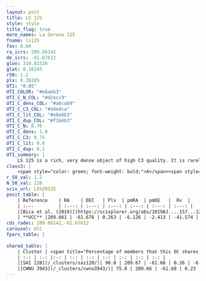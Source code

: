 ```yaml
---
layout: post
title: LS 125
style: style
title_flag: true
more_names: La Serena 125
fname: ls125
fov: 0.04
ra_icrs: 209.66142
de_icrs: -61.67612
glon: 310.81526
glat: 0.16245
r50: 1.2
plx: 0.26285
UTI: "0.05"
UTI_COLOR: "#e8aeb3"
UTI_C_N_COL: "#d2ecc9"
UTI_C_dens_COL: "#a6cab9"
UTI_C_C3_COL: "#d4edca"
UTI_C_lit_COL: "#e0a6b3"
UTI_C_dup_COL: "#f1b6b3"
UTI_C_N: 0.76
UTI_C_dens: 1.0
UTI_C_C3: 0.75
UTI_C_lit: 0.0
UTI_C_dup: 0.1
UTI_summary: |
    LS 125 is a rich, very dense object of high C3 quality. It is rarely studied in the literature, with no articles listed in the last 6 years.<br><br><span style="color: #99180f; font-weight: bold;">Warning: </span>This is likely a duplicate object, which shares a large percentage of members with at least one previously reported entry.
class3: |
    <span style="color: green; font-weight: bold;">A</span><span style="color: #FFC300; font-weight: bold;">B</span>
r_50_val: 1.2
N_50_val: 120
scix_url: LS%20125
posit_table: |
    | Reference    | RA    | DEC   | Plx  | pmRA  | pmDE   |  Rv  |
    | :---         | :---: | :---: | :---: | :---: | :---: | :---: |
    |[Bica et al. (2019)](https://scixplorer.org/abs/2019AJ....157...12B) | 209.648 | -61.67 | -- | -- | -- | -- |
    | **UCC** |209.661 | -61.676 | 0.263 | -6.126 | -2.413 | -41.574 | 
cds_radec: 209.66142,-61.67612
carousel: UCC
fpars_table: |
    
shared_table: |
    | Cluster | <span title="Percentage of members that this OC shares with the ones listed">%</span>   | RA   | DEC   | Plx   | pmRA  | pmDE  | Rv | UTI |
    | :-: | :-: |:-: | :-: | :-: | :-: | :-: | :-: | :-: |
    |[SAI 120](/_clusters/sai120/)| 90.0 | 209.67 | -61.68 | 0.26 | -6.11 | -2.4 | -40.83 |0.5 |
    |[CWNU 3943](/_clusters/cwnu3943/)| 75.0 | 209.66 | -61.68 | 0.23 | -6.1 | -2.4 | -41.57 |0.02 |
---
```

